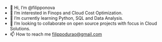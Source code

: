 - 👋 Hi, I’m @filipponova
- 👀 I’m interested in Finops and Cloud Cost Optimization.
- 🌱 I’m currently learning Python, SQL and Data Analysis.
- 💞️ I’m looking to collaborate on open source projects with focus in Cloud Solutions.
- 📫 How to reach me filippodurao@gmail.com

<!---
filipponova/filipponova is a ✨ special ✨ repository because its `README.md` (this file) appears on your GitHub profile.
You can click the Preview link to take a look at your changes.
--->
